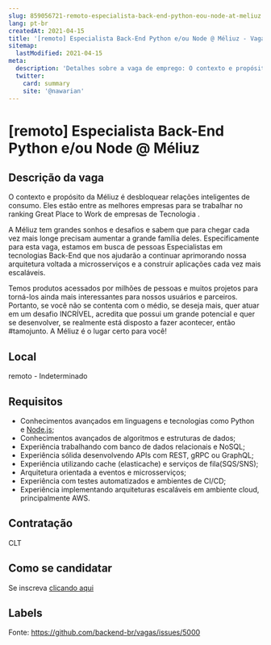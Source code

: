 ```yaml
---
slug: 859056721-remoto-especialista-back-end-python-eou-node-at-meliuz
lang: pt-br
createdAt: 2021-04-15
title: '[remoto] Especialista Back-End Python e/ou Node @ Méliuz - Vaga de Emprego'
sitemap:
  lastModified: 2021-04-15
meta:
  description: 'Detalhes sobre a vaga de emprego: O contexto e propósito da Méliuz é desbloquear relações inteligentes de consumo. Eles estão entre as melhores empresas para se trabalhar no ranking Great Place to Work de empresas de Tecnologia . A Méliuz tem grandes sonhos e desafios e sabem que para chegar cada vez mais longe precisam aumentar a grande família deles. Especificamente para esta vaga, estamos em busca de pessoas Especialistas em tecnologias Back-End que nos ajudarão a continuar aprimorando nossa arquitetura voltada a microsserviços e a construir aplicações cada vez mais escaláveis.  Temos produtos acessados por milhões de pessoas e muitos projetos para torná-los ainda mais interessantes para nossos usuários e parceiros. Portanto, se você não se contenta com o médio, se deseja mais, quer atuar em um desafio INCRÍVEL, acredita que possui um grande potencial e quer se desenvolver, se realmente está disposto a fazer acontecer, então #tamojunto. A Méliuz é o lugar certo para você!'
  twitter:
    card: summary
    site: '@nawarian'
---
```


# [remoto] Especialista Back-End Python e/ou Node @ Méliuz

## Descrição da vaga

O contexto  e propósito da Méliuz  é desbloquear relações inteligentes de consumo. Eles estão entre as melhores empresas para se trabalhar no ranking Great Place to Work de empresas de Tecnologia .

A Méliuz tem grandes sonhos e desafios e sabem que para chegar cada vez mais longe precisam aumentar a grande família deles. Especificamente para esta vaga, estamos em busca de pessoas Especialistas em tecnologias Back-End que nos ajudarão a continuar aprimorando nossa arquitetura voltada a microsserviços e a construir aplicações cada vez mais escaláveis. 

Temos produtos acessados por milhões de pessoas e muitos projetos para torná-los ainda mais interessantes para nossos usuários e parceiros.  Portanto, se você não se contenta com o médio, se deseja mais, quer atuar em um desafio INCRÍVEL, acredita que possui um grande potencial e quer se desenvolver, se realmente está disposto a fazer acontecer, então #tamojunto. 
A Méliuz é o lugar certo para você!

## Local

remoto - Indeterminado

## Requisitos

- Conhecimentos avançados em linguagens e tecnologias como Python e [Node.js](http://node.js/);
- Conhecimentos avançados de algoritmos e estruturas de dados;
- Experiência trabalhando com banco de dados relacionais e NoSQL;
- Experiência sólida desenvolvendo APIs com REST, gRPC ou GraphQL;
- Experiência utilizando cache (elasticache) e serviços de fila(SQS/SNS);
- Arquitetura orientada a eventos e microsserviços;
- Experiência com testes automatizados e ambientes de CI/CD;
- Experiência implementando arquiteturas escaláveis em ambiente cloud, principalmente AWS.

## Contratação

CLT

## Como se candidatar

Se inscreva [clicando aqui](https://www.pyjobs.com.br/job/2455)

## Labels



Fonte: https://github.com/backend-br/vagas/issues/5000